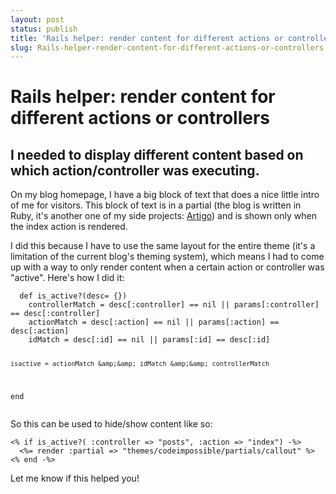 ```yaml
---
layout: post
status: publish
title: 'Rails helper: render content for different actions or controllers'
slug: Rails-helper-render-content-for-different-actions-or-controllers
---
```

# Rails helper: render content for different actions or controllers
## I needed to display different content based on which action/controller was executing.

<p>
	On my blog homepage, I have a big block of text that does a nice little intro of me for visitors. This block of text is in a partial (the blog is written in Ruby, it&#39;s another one of my side projects: <a href="http://github.com/codeimpossible/Artigo">Artigo</a>) and is shown only when the index action is rendered.</p>
<p>
	I did this because I have to use the same layout for the entire theme (it&#39;s a limitation of the current blog&#39;s theming system), which means I had to come up with a way to only render content when a certain action or controller was &quot;active&quot;. Here&#39;s how I did it:</p>
<pre class="prettyprint">
<code>  def is_active?(desc= {})
    controllerMatch = desc[:controller] == nil || params[:controller] == desc[:controller]
    actionMatch = desc[:action] == nil || params[:action] == desc[:action]
    idMatch = desc[:id] == nil || params[:id] == desc[:id]

    isactive = actionMatch &amp;&amp; idMatch &amp;&amp; controllerMatch
  end</code></pre>
<p>So this can be used to hide/show content like so:</p>
<pre class="prettyprint"><code>&lt;% if is_active?( :controller =&gt; "posts", :action =&gt; "index") -%&gt;
  &lt;%= render :partial =&gt; "themes/codeimpossible/partials/callout" %&gt;
&lt;% end -%&gt;</code></pre>
<p>Let me know if this helped you!</p>